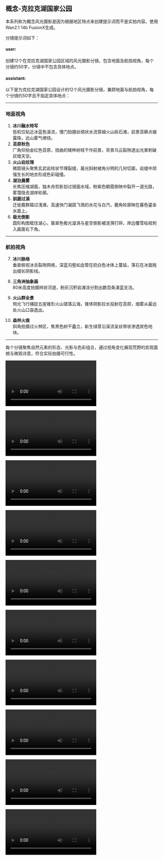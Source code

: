 ## 概念-克拉克湖国家公园

本系列称为概念风光摄影是因为根据地区特点来创建提示词而不是实拍内容。使用Wan2.1 14b FusionX生成。

分镜提示词如下：

#### user:

创建12个在克拉克湖国家公园区域的风光摄影分镜，包含地面及航拍视角，每个分镜约50字，分镜中不包含具体地点。

#### assistant:

以下是为克拉克湖国家公园设计的12个风光摄影分镜，兼顾地面与航拍视角，每个分镜约50字且不指定具体地点：

---

### **地面视角**
1. **冰川融水特写**  
低机位贴近冰蓝色溪流，慢门拍摄丝绸状水流穿越火山砾石滩，前景苔藓点缀露珠，远山雾气缭绕。  
2. **苔原秋色**  
广角仰拍金红色苔原，扭曲的矮桦树枝干作前景，背景乌云裂隙透出光束刺破灰暗天空。  
3. **火山岩纹理**  
微距镜头聚焦玄武岩柱状节理裂缝，晨光斜射棱角分明的几何切面，岩缝中顽强生长的地衣形成色彩碰撞。  
4. **湖泊晨雾**  
长焦压缩湖面，独木舟剪影划过镜面水域，粉紫色朝霞倒映中裂开一道光路，雾霭隐去湖岸轮廓。  
5. **驯鹿过溪**  
迁徙鹿群踏过浅滩，高速快门凝固飞溅的水花与白汽，鹿角轮廓映在暮色鎏金水面上。  
6. **极光倒影**  
圆形构图框住湖心，翡翠色极光漩涡与星空倒影被涟漪打碎，岸边覆雪枯枝刺入画面右下角。

---

### **航拍视角**
7. **冰川脉络**  
垂直俯视冰舌裂隙网络，深蓝沟壑如血管在奶白色冰体上蔓延，落石在冰面拖出细长阴影线。  
8. **三角洲抽象画**  
80米高度拍摄辫状河道，粉灰沉积岩滩涂分割出数百条湛蓝支流。  
9. **火山群全景**  
侧光飞行捕捉五座锥形火山错落云海，锥体阴影拉长投射在苔原，烟雾从最远处火山口袅逸出。  

11. **森林火痕**  
斜角拍摄过火林区，焦黑色树干矗立，新生绿芽沿溪流呈丝带状渗透炭色地块。  

---

每个分镜聚焦自然元素的形态、光影与色彩组合，通过视角变化展现荒野的宏观震撼与微观诗意，符合实际拍摄可行性。

<video src="https://github.com/Willian7004/media-blog/blob/main/files/202506/2025062802/Wan2.1_00022.mp4?raw=true" controls style="max-width: 100%;"></video>

<video src="https://github.com/Willian7004/media-blog/blob/main/files/202506/2025062802/Wan2.1_00023.mp4?raw=true" controls style="max-width: 100%;"></video>

<video src="https://github.com/Willian7004/media-blog/blob/main/files/202506/2025062802/Wan2.1_00026.mp4?raw=true" controls style="max-width: 100%;"></video>

<video src="https://github.com/Willian7004/media-blog/blob/main/files/202506/2025062802/Wan2.1_00028.mp4?raw=true" controls style="max-width: 100%;"></video>

<video src="https://github.com/Willian7004/media-blog/blob/main/files/202506/2025062802/Wan2.1_00030.mp4?raw=true" controls style="max-width: 100%;"></video>

<video src="https://github.com/Willian7004/media-blog/blob/main/files/202506/2025062802/Wan2.1_00031.mp4?raw=true" controls style="max-width: 100%;"></video>

<video src="https://github.com/Willian7004/media-blog/blob/main/files/202506/2025062802/Wan2.1_00033.mp4?raw=true" controls style="max-width: 100%;"></video>

<video src="https://github.com/Willian7004/media-blog/blob/main/files/202506/2025062802/Wan2.1_00036.mp4?raw=true" controls style="max-width: 100%;"></video>

<video src="https://github.com/Willian7004/media-blog/blob/main/files/202506/2025062802/Wan2.1_00038.mp4?raw=true" controls style="max-width: 100%;"></video>

<video src="https://github.com/Willian7004/media-blog/blob/main/files/202506/2025062802/Wan2.1_00040.mp4?raw=true" controls style="max-width: 100%;"></video>
